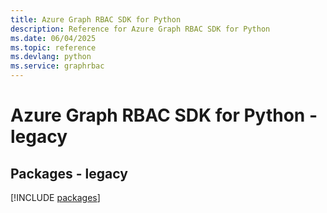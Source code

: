 ```yaml
---
title: Azure Graph RBAC SDK for Python
description: Reference for Azure Graph RBAC SDK for Python
ms.date: 06/04/2025
ms.topic: reference
ms.devlang: python
ms.service: graphrbac
---
```

# Azure Graph RBAC SDK for Python - legacy
## Packages - legacy
[!INCLUDE [packages](graph-rbac-index.md)]